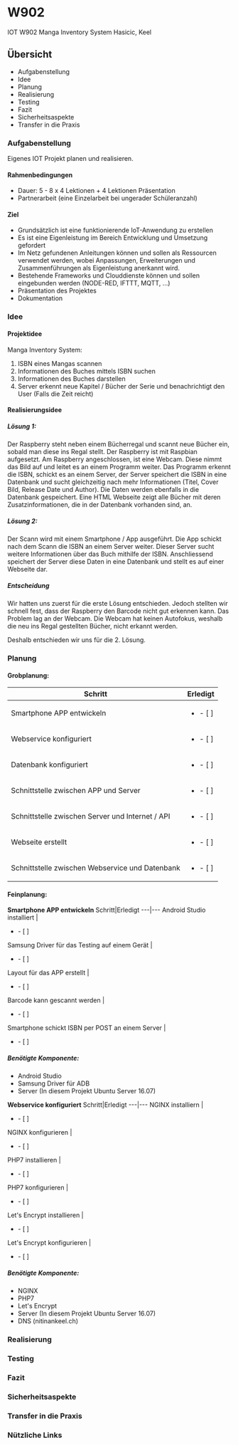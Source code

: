 # W902
IOT W902
Manga Inventory System
Hasicic, Keel

## Übersicht
* Aufgabenstellung
* Idee
* Planung
* Realisierung
* Testing
* Fazit
* Sicherheitsaspekte
* Transfer in die Praxis

### Aufgabenstellung
Eigenes IOT Projekt planen und realisieren.

#### Rahmenbedingungen
* Dauer: 5 - 8 x 4 Lektionen + 4 Lektionen Präsentation
* Partnerarbeit (eine Einzelarbeit bei ungerader Schüleranzahl)

#### Ziel
* Grundsätzlich ist eine funktionierende IoT-Anwendung zu erstellen
* Es ist eine Eigenleistung im Bereich Entwicklung und Umsetzung gefordert
* Im Netz gefundenen Anleitungen können und sollen als Ressourcen verwendet werden, wobei Anpassungen, Erweiterungen und Zusammenführungen als Eigenleistung anerkannt wird.
* Bestehende Frameworks und Clouddienste können und sollen eingebunden werden (NODE-RED, IFTTT, MQTT, ...)
* Präsentation des Projektes
* Dokumentation

### Idee
#### Projektidee
Manga Inventory System:
1. ISBN eines Mangas scannen
2. Informationen des Buches mittels ISBN suchen
3. Informationen des Buches darstellen
4. Server erkennt neue Kapitel / Bücher der Serie und benachrichtigt den User (Falls die Zeit reicht) 

#### Realisierungsidee
##### Lösung 1:
Der Raspberry steht neben einem Bücherregal und scannt neue Bücher ein, sobald man diese ins Regal stellt. Der Raspberry ist mit Raspbian aufgesetzt. Am Raspberry angeschlossen, ist eine Webcam. Diese nimmt das Bild auf und leitet es an einem Programm weiter. Das Programm erkennt die ISBN, schickt es an einem Server, der Server speichert die ISBN in eine Datenbank und sucht gleichzeitig nach mehr Informationen (Titel, Cover Bild, Release Date und Author). Die Daten werden ebenfalls in die Datenbank gespeichert. Eine HTML Webseite zeigt alle Bücher mit deren Zusatzinformationen, die in der Datenbank vorhanden sind, an.

##### Lösung 2:
Der Scann wird mit einem Smartphone / App ausgeführt. Die App schickt nach dem Scann die ISBN an einem Server weiter. Dieser Server sucht weitere Informationen über das Buch mithilfe der ISBN. Anschliessend speichert der Server diese Daten in eine Datenbank und stellt es auf einer Webseite dar.  

##### Entscheidung
Wir hatten uns zuerst für die erste Lösung entschieden. Jedoch stellten wir schnell fest, dass der Raspberry den Barcode nicht gut erkennen kann. Das Problem lag an der Webcam. Die Webcam hat keinen Autofokus, weshalb die neu ins Regal gestellten Bücher, nicht erkannt werden.

Deshalb entschieden wir uns für die 2. Lösung.

### Planung
#### Grobplanung:

Schritt|Erledigt
---|---
Smartphone APP entwickeln | <ul><li>- [ ] </li></ul>
Webservice konfiguriert | <ul><li>- [ ] </li></ul>
Datenbank konfiguriert | <ul><li>- [ ] </li></ul>
Schnittstelle zwischen APP und Server | <ul><li>- [ ] </li></ul>
Schnittstelle zwischen Server und Internet / API | <ul><li>- [ ] </li></ul>
Webseite erstellt | <ul><li>- [ ] </li></ul>
Schnittstelle zwischen Webservice und Datenbank | <ul><li>- [ ] </li></ul>

#### Feinplanung:
**Smartphone APP entwickeln**
Schritt|Erledigt
---|---
Android Studio installiert | <ul><li>- [ ] </li></ul>
Samsung Driver für das Testing auf einem Gerät | <ul><li>- [ ] </li></ul>
Layout für das APP erstellt | <ul><li>- [ ] </li></ul>
Barcode kann gescannt werden | <ul><li>- [ ] </li></ul>
Smartphone schickt ISBN per POST an einem Server | <ul><li>- [ ] </li></ul>

##### Benötigte Komponente:
* Android Studio
* Samsung Driver für ADB
* Server (In diesem Projekt Ubuntu Server 16.07)

**Webservice konfiguriert**
Schritt|Erledigt
---|---
NGINX installiern | <ul><li>- [ ] </li></ul>
NGINX konfigurieren | <ul><li>- [ ] </li></ul>
PHP7 installieren | <ul><li>- [ ] </li></ul>
PHP7 konfigurieren | <ul><li>- [ ] </li></ul>
Let's Encrypt installieren | <ul><li>- [ ] </li></ul>
Let's Encrypt konfigurieren | <ul><li>- [ ] </li></ul>

##### Benötigte Komponente:
* NGINX
* PHP7
* Let's Encrypt
* Server (In diesem Projekt Ubuntu Server 16.07)
* DNS (nitinankeel.ch)



### Realisierung

### Testing

### Fazit

### Sicherheitsaspekte

### Transfer in die Praxis

### Nützliche Links